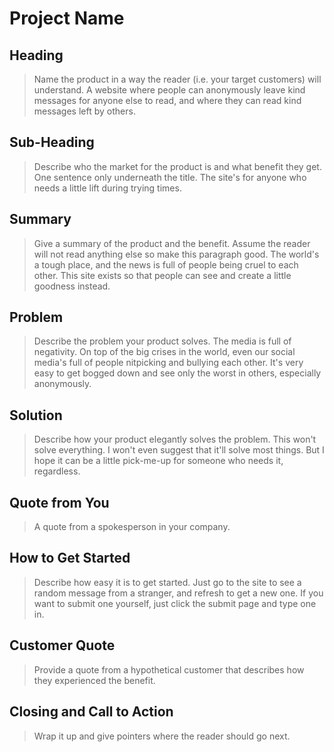 # Project Name #

<!--
> This material was originally posted [here](http://www.quora.com/What-is-Amazons-approach-to-product-development-and-product-management). It is reproduced here for posterities sake.

There is an approach called "working backwards" that is widely used at Amazon. They work backwards from the customer, rather than starting with an idea for a product and trying to bolt customers onto it. While working backwards can be applied to any specific product decision, using this approach is especially important when developing new products or features.

For new initiatives a product manager typically starts by writing an internal press release announcing the finished product. The target audience for the press release is the new/updated product's customers, which can be retail customers or internal users of a tool or technology. Internal press releases are centered around the customer problem, how current solutions (internal or external) fail, and how the new product will blow away existing solutions.

If the benefits listed don't sound very interesting or exciting to customers, then perhaps they're not (and shouldn't be built). Instead, the product manager should keep iterating on the press release until they've come up with benefits that actually sound like benefits. Iterating on a press release is a lot less expensive than iterating on the product itself (and quicker!).

If the press release is more than a page and a half, it is probably too long. Keep it simple. 3-4 sentences for most paragraphs. Cut out the fat. Don't make it into a spec. You can accompany the press release with a FAQ that answers all of the other business or execution questions so the press release can stay focused on what the customer gets. My rule of thumb is that if the press release is hard to write, then the product is probably going to suck. Keep working at it until the outline for each paragraph flows.

Oh, and I also like to write press-releases in what I call "Oprah-speak" for mainstream consumer products. Imagine you're sitting on Oprah's couch and have just explained the product to her, and then you listen as she explains it to her audience. That's "Oprah-speak", not "Geek-speak".

Once the project moves into development, the press release can be used as a touchstone; a guiding light. The product team can ask themselves, "Are we building what is in the press release?" If they find they're spending time building things that aren't in the press release (overbuilding), they need to ask themselves why. This keeps product development focused on achieving the customer benefits and not building extraneous stuff that takes longer to build, takes resources to maintain, and doesn't provide real customer benefit (at least not enough to warrant inclusion in the press release).
 -->

## Heading ##
  > Name the product in a way the reader (i.e. your target customers) will understand.
  A website where people can anonymously leave kind messages for anyone else to read, and where they can read kind messages left by others.

## Sub-Heading ##
  > Describe who the market for the product is and what benefit they get. One sentence only underneath the title.
  The site's for anyone who needs a little lift during trying times.

## Summary ##
  > Give a summary of the product and the benefit. Assume the reader will not read anything else so make this paragraph good.
  The world's a tough place, and the news is full of people being cruel to each other. This site exists so that people can see and create a little goodness instead.

## Problem ##
  > Describe the problem your product solves.
  The media is full of negativity. On top of the big crises in the world, even our social media's full of people nitpicking and bullying each other. It's very easy to get bogged down and see only the worst in others, especially anonymously.

## Solution ##
  > Describe how your product elegantly solves the problem.
  This won't solve everything. I won't even suggest that it'll solve most things. But I hope it can be a little pick-me-up for someone who needs it, regardless.

## Quote from You ##
  > A quote from a spokesperson in your company.

## How to Get Started ##
  > Describe how easy it is to get started.
  Just go to the site to see a random message from a stranger, and refresh to get a new one. If you want to submit one yourself, just click the submit page and type one in.

## Customer Quote ##
  > Provide a quote from a hypothetical customer that describes how they experienced the benefit.

## Closing and Call to Action ##
  > Wrap it up and give pointers where the reader should go next.